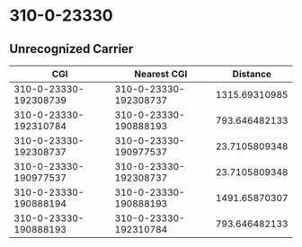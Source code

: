 # 310-0-23330
## Unrecognized Carrier


| CGI | Nearest CGI | Distance |
|-----|-------------|----------|
| 310-0-23330-192308739 | 310-0-23330-192308737 | 1315.69310985 |
| 310-0-23330-192310784 | 310-0-23330-190888193 | 793.646482133 |
| 310-0-23330-192308737 | 310-0-23330-190977537 | 23.7105809348 |
| 310-0-23330-190977537 | 310-0-23330-192308737 | 23.7105809348 |
| 310-0-23330-190888194 | 310-0-23330-190888193 | 1491.65870307 |
| 310-0-23330-190888193 | 310-0-23330-192310784 | 793.646482133 |
